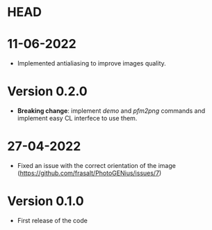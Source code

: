 # HEAD

# 11-06-2022
- Implemented antialiasing to improve images quality.

# Version 0.2.0
- **Breaking change**: implement *demo* and *pfm2png* commands and implement easy CL interfece to use them.


# 27-04-2022
- Fixed an issue with the correct orientation of the image (https://github.com/frasalt/PhotoGENius/issues/7)

# Version 0.1.0
- First release of the code
